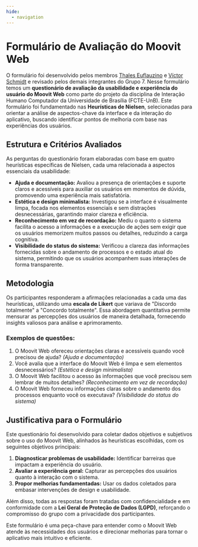 ```yaml
---
hide:
  - navigation
---
```

# Formulário de Avaliação do Moovit Web

O formulário foi desenvolvido pelos membros [Thales Euflauzino](https://github.com/thaleseuflauzino) e [Víctor Schmidt](https://github.com/moonshinerd) e revisado pelos demais integrantes do Grupo 7. Nesse formulário temos um **questionário de avaliação da usabilidade e experiência do usuário do Moovit Web** como parte do projeto da disciplina de Interação Humano Computador da Universidade de Brasília (FCTE-UnB). Este formulário foi fundamentado nas **Heurísticas de Nielsen**, selecionadas para orientar a análise de aspectos-chave da interface e da interação do aplicativo, buscando identificar pontos de melhoria com base nas experiências dos usuários.

## Estrutura e Critérios Avaliados

As perguntas do questionário foram elaboradas com base em quatro heurísticas específicas de Nielsen, cada uma relacionada a aspectos essenciais da usabilidade:

- **Ajuda e documentação:** Avaliou a presença de orientações e suporte claros e acessíveis para auxiliar os usuários em momentos de dúvida, promovendo uma experiência mais satisfatória.
- **Estética e design minimalista:** Investigou se a interface é visualmente limpa, focada nos elementos essenciais e sem distrações desnecessárias, garantindo maior clareza e eficiência.
- **Reconhecimento em vez de recordação:** Mediu o quanto o sistema facilita o acesso a informações e a execução de ações sem exigir que os usuários memorizem muitos passos ou detalhes, reduzindo a carga cognitiva.
- **Visibilidade do status do sistema:** Verificou a clareza das informações fornecidas sobre o andamento de processos e o estado atual do sistema, permitindo que os usuários acompanhem suas interações de forma transparente.

## Metodologia

Os participantes responderam a afirmações relacionadas a cada uma das heurísticas, utilizando uma **escala de Likert** que variava de "Discordo totalmente" a "Concordo totalmente". Essa abordagem quantitativa permite mensurar as percepções dos usuários de maneira detalhada, fornecendo insights valiosos para análise e aprimoramento.

### Exemplos de questões:

1. O Moovit Web ofereceu orientações claras e acessíveis quando você precisou de ajuda? *(Ajuda e documentação)*
2. Você avalia que a interface do Moovit Web é limpa e sem elementos desnecessários? *(Estética e design minimalista)*
3. O Moovit Web facilitou o acesso às informações que você precisou sem lembrar de muitos detalhes? *(Reconhecimento em vez de recordação)*
4. O Moovit Web forneceu informações claras sobre o andamento dos processos enquanto você os executava? *(Visibilidade do status do sistema)*

## Justificativa para o Formulário

Este questionário foi desenvolvido para coletar dados objetivos e subjetivos sobre o uso do Moovit Web, alinhados às heurísticas escolhidas, com os seguintes objetivos principais:

1. **Diagnosticar problemas de usabilidade:** Identificar barreiras que impactam a experiência do usuário.
2. **Avaliar a experiência geral:** Capturar as percepções dos usuários quanto à interação com o sistema.
3. **Propor melhorias fundamentadas:** Usar os dados coletados para embasar intervenções de design e usabilidade.

Além disso, todas as respostas foram tratadas com confidencialidade e em conformidade com a **Lei Geral de Proteção de Dados (LGPD)**, reforçando o compromisso do grupo com a privacidade dos participantes.

Este formulário é uma peça-chave para entender como o Moovit Web atende às necessidades dos usuários e direcionar melhorias para tornar o aplicativo mais intuitivo e eficiente.
